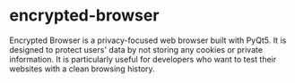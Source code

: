 # encrypted-browser
Encrypted Browser is a privacy-focused web browser built with PyQt5. It is designed to protect users' data by not storing any cookies or private information. It is particularly useful for developers who want to test their websites with a clean browsing history.

